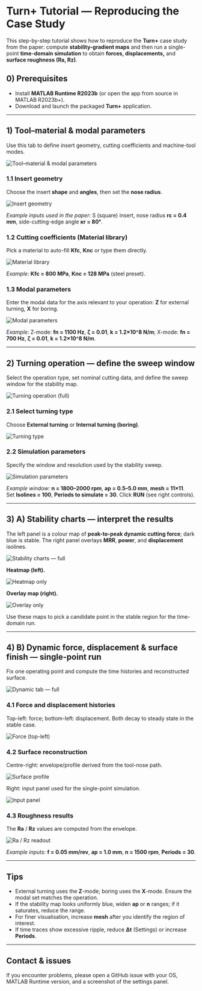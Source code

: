 # Turn+ Tutorial — Reproducing the Case Study

This step-by-step tutorial shows how to reproduce the **Turn+** case study from the paper: compute **stability-gradient maps** and then run a single-point **time-domain simulation** to obtain **forces, displacements,** and **surface roughness (Ra, Rz)**.

## 0) Prerequisites
- Install **MATLAB Runtime R2023b** (or open the app from source in MATLAB R2023b+).
- Download and launch the packaged **Turn+** application.

---

## 1) Tool–material & modal parameters
Use this tab to define insert geometry, cutting coefficients and machine-tool modes.

![Tool–material & modal parameters](img/turnplus_tab_params_full.png)

### 1.1 Insert geometry
Choose the insert **shape** and **angles**, then set the **nose radius**.

![Insert geometry](img/turnplus_tab_params_insert.png)

*Example inputs used in the paper:* S (square) insert, nose radius **rε = 0.4 mm**, side-cutting-edge angle **κr = 80°**.

### 1.2 Cutting coefficients (Material library)
Pick a material to auto-fill **Kfc**, **Knc** or type them directly.

![Material library](img/turnplus_tab_params_material.png)

*Example:* **Kfc = 800 MPa**, **Knc = 128 MPa** (steel preset).

### 1.3 Modal parameters
Enter the modal data for the axis relevant to your operation: **Z** for external turning, **X** for boring.

![Modal parameters](img/turnplus_tab_params_modal.png)

*Example:* Z-mode: **fn = 1100 Hz**, **ζ = 0.01**, **k = 1.2×10^8 N/m**; X-mode: **fn = 700 Hz**, **ζ = 0.01**, **k = 1.2×10^8 N/m**.

---

## 2) Turning operation — define the sweep window
Select the operation type, set nominal cutting data, and define the sweep window for the stability map.

![Turning operation (full)](img/turnplus_tab_operation_full.png)

### 2.1 Select turning type
Choose **External turning** or **Internal turning (boring)**.

![Turning type](img/turnplus_tab_operation_type.png)

### 2.2 Simulation parameters
Specify the window and resolution used by the stability sweep.

![Simulation parameters](img/turnplus_tab_operation_simparams.png)

*Example window:* **n = 1800–2000 rpm**, **ap = 0.5–5.0 mm**, **mesh = 11×11**.  
Set **Isolines = 100**, **Periods to simulate = 30**. Click **RUN** (see right controls).

---

## 3) A) Stability charts — interpret the results
The left panel is a colour map of **peak-to-peak dynamic cutting force**; dark blue is stable. The right panel overlays **MRR**, **power**, and **displacement** isolines.

![Stability charts — full](img/turnplus_stability_full.png)

**Heatmap (left).**

![Heatmap only](img/turnplus_stability_heatmap.png)

**Overlay map (right).**

![Overlay only](img/turnplus_stability_overlay.png)

Use these maps to pick a candidate point in the stable region for the time-domain run.

---

## 4) B) Dynamic force, displacement & surface finish — single-point run
Fix one operating point and compute the time histories and reconstructed surface.

![Dynamic tab — full](img/turnplus_surface_full.png)

### 4.1 Force and displacement histories
Top-left: force; bottom-left: displacement. Both decay to steady state in the stable case.

![Force (top-left)](img/turnplus_surface_force.png)

### 4.2 Surface reconstruction
Centre-right: envelope/profile derived from the tool-nose path.

![Surface profile](img/turnplus_surface_profile.png)

Right: input panel used for the single-point simulation.

![Input panel](img/turnplus_surface_params.png)

### 4.3 Roughness results
The **Ra** / **Rz** values are computed from the envelope.

![Ra / Rz readout](img/turnplus_surface_roughness.png)

*Example inputs:* **f = 0.05 mm/rev**, **ap = 1.0 mm**, **n = 1500 rpm**, **Periods = 30**.

---

## Tips
- External turning uses the **Z**-mode; boring uses the **X**-mode. Ensure the modal set matches the operation.
- If the stability map looks uniformly blue, widen **ap** or **n** ranges; if it saturates, reduce the range.
- For finer visualisation, increase **mesh** after you identify the region of interest.
- If time traces show excessive ripple, reduce **Δt** (Settings) or increase **Periods**.

---

## Contact & issues
If you encounter problems, please open a GitHub issue with your OS, MATLAB Runtime version, and a screenshot of the settings panel.
